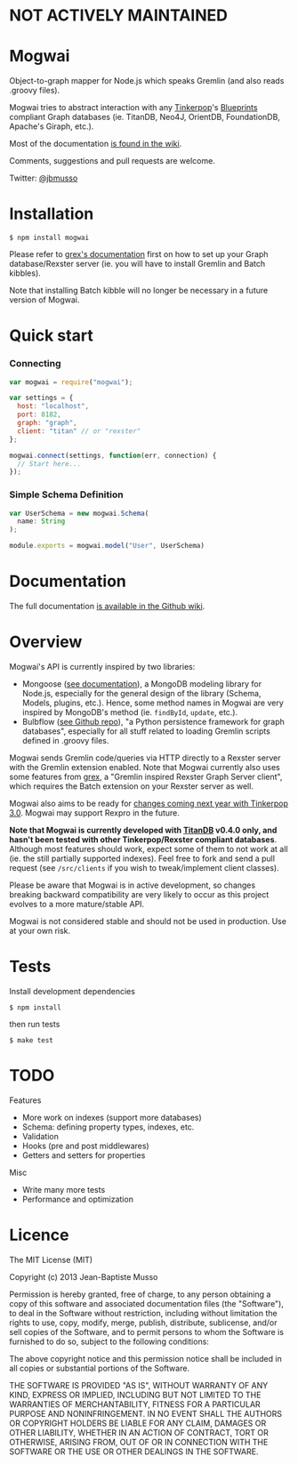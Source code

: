 # NOT ACTIVELY MAINTAINED

Mogwai
======

Object-to-graph mapper for Node.js which speaks Gremlin (and also reads .groovy files).

Mogwai tries to abstract interaction with any [Tinkerpop](http://www.tinkerpop.com/)'s [Blueprints](https://github.com/tinkerpop/blueprints/wiki) compliant Graph databases (ie. TitanDB, Neo4J, OrientDB, FoundationDB, Apache's Giraph, etc.).

Most of the documentation [is found in the wiki](https://github.com/gulthor/mogwai/wiki).

Comments, suggestions and pull requests are welcome.

Twitter: [@jbmusso](https://twitter.com/intent/follow?screen_name=jbmusso)


Installation
============

    $ npm install mogwai

Please refer to [grex's documentation](https://github.com/entrendipity/grex/blob/master/README.md) first on how to set up your Graph database/Rexster server (ie. you will have to install Gremlin and Batch kibbles).

Note that installing Batch kibble will no longer be necessary in a future version of Mogwai.

Quick start
===========

### Connecting ###

```javascript
var mogwai = require("mogwai");

var settings = {
  host: "localhost",
  port: 8182,
  graph: "graph",
  client: "titan" // or "rexster"
};

mogwai.connect(settings, function(err, connection) {
  // Start here...
});
```

### Simple Schema Definition ###

```javascript
var UserSchema = new mogwai.Schema(
  name: String
);

module.exports = mogwai.model("User", UserSchema)
```

Documentation
=============

The full documentation [is available in the Github wiki](https://github.com/gulthor/mogwai/wiki).



Overview
========

Mogwai's API is currently inspired by two libraries:

* Mongoose ([see documentation](https://github.com/LearnBoost/mongoose/)), a MongoDB modeling library for Node.js, especially for the general design of the library (Schema, Models, plugins, etc.). Hence, some method names in Mogwai are very inspired by MongoDB's method (ie. `findById`, `update`, etc.).
* Bulbflow ([see Github repo](https://github.com/espeed/bulbs/)), "a Python persistence framework for graph databases", especially for all stuff related to loading Gremlin scripts defined in .groovy files.



Mogwai sends Gremlin code/queries via HTTP directly to a Rexster server with the Gremlin extension enabled. Note that Mogwai currently also uses some features from [grex](https://github.com/entrendipity/grex), a "Gremlin inspired Rexster Graph Server client", which requires the Batch extension on your Rexster server as well.

Mogwai also aims to be ready for [changes coming next year with Tinkerpop 3.0](https://github.com/tinkerpop/tinkerpop3/wiki#extensions-and-kibbles). Mogwai may support Rexpro in the future.

**Note that Mogwai is currently developed with [TitanDB](http://thinkaurelius.github.io/titan/) v0.4.0 only, and hasn't been tested with other Tinkerpop/Rexster compliant databases**. Although most features should work, expect some of them to not work at all (ie. the still partially supported indexes). Feel free to fork and send a pull request (see `/src/clients` if you wish to tweak/implement client classes).

Please be aware that Mogwai is in active development, so changes breaking backward compatibility are very likely to occur as this project evolves to a more mature/stable API.

Mogwai is not considered stable and should not be used in production. Use at your own risk.






Tests
=====
Install development dependencies

    $ npm install

then run tests

    $ make test

TODO
====

Features

  * More work on indexes (support more databases)
  * Schema: defining property types, indexes, etc.
  * Validation
  * Hooks (pre and post middlewares)
  * Getters and setters for properties

Misc

  * Write many more tests
  * Performance and optimization


Licence
=======

The MIT License (MIT)

Copyright (c) 2013 Jean-Baptiste Musso

Permission is hereby granted, free of charge, to any person obtaining a copy of
this software and associated documentation files (the "Software"), to deal in
the Software without restriction, including without limitation the rights to
use, copy, modify, merge, publish, distribute, sublicense, and/or sell copies of
the Software, and to permit persons to whom the Software is furnished to do so,
subject to the following conditions:

The above copyright notice and this permission notice shall be included in all
copies or substantial portions of the Software.

THE SOFTWARE IS PROVIDED "AS IS", WITHOUT WARRANTY OF ANY KIND, EXPRESS OR
IMPLIED, INCLUDING BUT NOT LIMITED TO THE WARRANTIES OF MERCHANTABILITY, FITNESS
FOR A PARTICULAR PURPOSE AND NONINFRINGEMENT. IN NO EVENT SHALL THE AUTHORS OR
COPYRIGHT HOLDERS BE LIABLE FOR ANY CLAIM, DAMAGES OR OTHER LIABILITY, WHETHER
IN AN ACTION OF CONTRACT, TORT OR OTHERWISE, ARISING FROM, OUT OF OR IN
CONNECTION WITH THE SOFTWARE OR THE USE OR OTHER DEALINGS IN THE SOFTWARE.
